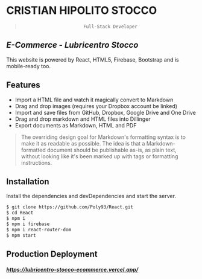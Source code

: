 # CRISTIAN HIPOLITO STOCCO
>                            Full-Stack Developer
## _E-Commerce - Lubricentro Stocco_

This website is powered by React, HTML5, Firebase, Bootstrap and is mobile-ready too.


## Features

- Import a HTML file and watch it magically convert to Markdown
- Drag and drop images (requires your Dropbox account be linked)
- Import and save files from GitHub, Dropbox, Google Drive and One Drive
- Drag and drop markdown and HTML files into Dillinger
- Export documents as Markdown, HTML and PDF

> The overriding design goal for Markdown's
> formatting syntax is to make it as readable
> as possible. The idea is that a
> Markdown-formatted document should be
> publishable as-is, as plain text, without
> looking like it's been marked up with tags
> or formatting instructions.


## Installation

Install the dependencies and devDependencies and start the server.

```sh
$ git clone https://github.com/Poly93/React.git
$ cd React
$ npm i
$ npm i firebase
$ npm i react-router-dom
$ npm start
```


## Production Deployment

##### https://lubricentro-stocco-ecommerce.vercel.app/
